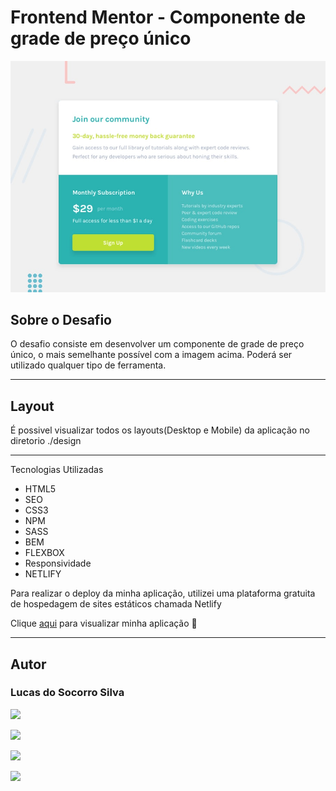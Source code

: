 # Frontend Mentor -  Componente de grade de preço único

  <img src="./design/desktop-preview.jpg" alt="preview">
  
## Sobre o Desafio
O desafio consiste em desenvolver um componente de grade de preço único, o mais semelhante possível com a imagem acima. Poderá ser utilizado qualquer tipo de ferramenta.

<hr>

## Layout
É possivel visualizar todos os layouts(Desktop e Mobile) da aplicação no diretorio ./design
<hr>
Tecnologias Utilizadas

- HTML5
- SEO
- CSS3
- NPM
- SASS
- BEM 
- FLEXBOX
- Responsividade
- NETLIFY

Para realizar o deploy da minha aplicação, utilizei uma plataforma gratuita de hospedagem de sites estáticos chamada Netlify

Clique <a href="https://single-price-grid-component2022.netlify.app/" target="_blank">aqui</a> para visualizar minha aplicação 🚀

<hr>

## Autor
### Lucas do Socorro Silva

<a href="https://lucas-bio.netlify.app/"><img src="https://img.shields.io/badge/Portfólio-6d28d9?style=for-the-badge&logo=&logoColor=white" target="_blank"></a>

<a href="https://www.frontendmentor.io/profile/Lucassocorrosilva7"><img src="https://img.shields.io/badge/Frontend Mentor-rgb(237, 44, 73)?style=for-the-badge&logo=&logoColor=white" target="_blank"></a>

<a href="https://www.linkedin.com/in/luquinhasssilva/"><img src="https://img.shields.io/badge/LinkedIn-0077B5?style=for-the-badge&logo=linkedin&logoColor=white" target="_blank"></a>

<a href="mailto:someone@lucassocorrosilva@gmail.com"><img src="https://img.shields.io/badge/Gmail-D14836?style=for-the-badge&logo=gmail&logoColor=white" target="_blank"></a>



